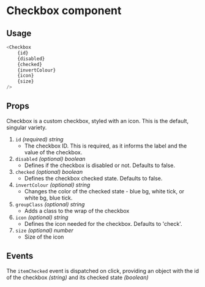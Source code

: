 # Checkbox component<br/>
## Usage
~~~js
<Checkbox
	{id}
	{disabled}
	{checked}
	{invertColour}
	{icon}
	{size}
/>
~~~

## Props
Checkbox is a custom checkbox, styled with an icon. This is the default, singular variety.

1. `id` *(required) string*
    * The checkbox ID. This is required, as it informs the label and the value of the checkbox.
2. `disabled` *(optional) boolean*
    * Defines if the checkbox is disabled or not. Defaults to false.
3. `checked` *(optional) boolean*
    * Defines the checkbox checked state. Defaults to false.
4. `invertColour` *(optional) string*
    * Changes the color of the checked state - blue bg, white tick, or white bg, blue tick.
5. `groupClass` *(optional) string*
    * Adds a class to the wrap of the checkbox
6. `icon` *(optional) string*
    * Defines the icon needed for the checkbox. Defaults to 'check'.
7. `size` *(optional) number*
    * Size of the icon

## Events

The `itemChecked` event is dispatched on click, providing an object with the id of the checkbox *(string)* and its checked state *(boolean)*